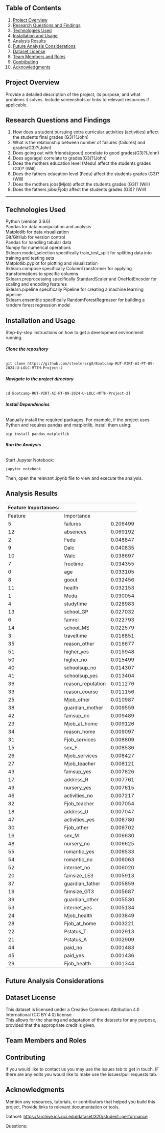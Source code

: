## Table of Contents

1. [Project Overview](#Project-Overview)  
2. [Research Questions and Findings](#Research-Questions-and-Findings)
3. [Technologies Used](#Technologies-Used)  
4. [Installation and Usage](#Installation-and-Usage)  
5. [Analysis Results](#Analysis-Results)  
6. [Future Analysis Considerations](#Future-Analysis-Considerations)  
7. [Dataset License](#Dataset-License)  
8. [Team Members and Roles](#Team-Members-and-Roles)
9. [Contributing](#Contributing)
10. [Acknowledgments](#acknowledgments)  


## Project Overview

Provide a detailed description of the project, its purpose, and what problems it solves. Include screenshots or links to relevant resources if applicable.


## Research Questions and Findings

1. How does a student pursuing extra curricular activities (activities) affect the students final grades (G3)?(John)
2. What is the relationship between number of failures (failures) and grades(G3)?(John)
3. Does going out with friends(goout) correlate to good grades(G3)?(John)
4. Does age(age) correlate to grades(G3)?(John)
5. Does the mothers education level (Medu) affect the students grades (G3)? (Will)
6. Does the fathers education level (Fedu) affect the students grades (G3)? (Will)
7. Does the mothers jobs(Mjob) affect the students grades (G3)? (Will)
8. Does the fathers jobs(Fjob) affect the students grades (G3)? (Will)
---
## Technologies Used
Python (version 3.9.6)
<br>
Pandas for data manipulation and analysis
<br>
Matplotlib for data visualization
<br>
Git/GitHub for version control
<br>
Pandas for handling tabular data
<br>
Numpy for numerical operations
<br>
Sklearn.model_selection specifically train_test_split for splitting data into training and testing sets
<br>
Matplotlib.pyplot for plotting and visualization
<br>
Sklearn.compose specifically ColumnTransformer for applying transformations to specific columns
<br>
Sklearn.preprocessing specifically StandardScaler and OneHotEncoder for scaling and encoding features
<br>
Sklearn.pipeline specifically Pipeline for creating a machine learning pipeline
<br>
Sklearn.ensemble specifically RandomForestRegressor for building a random forest regression model

## Installation and Usage
Step-by-step instructions on how to get a development environment running.
<br>
###### **Clone the repository**
```
git clone https://github.com/steelersrg8/Bootcamp-RUT-VIRT-AI-PT-09-2024-U-LOLC-MTTH-Project-2
```

###### **Navigate to the project directory**

```
cd Bootcamp-RUT-VIRT-AI-PT-09-2024-U-LOLC-MTTH-Project-2]
```

###### **Install Dependencies**
Manually install the required packages. For example, if the project uses Python and requires pandas and matplotlib, install them using:

```
pip install pandas matplotlib
```

###### **Run the Analysis**

Start Jupyter Notebook:
```
jupyter notebook
```
Then, open the relevant .ipynb file to view and execute the analysis.
## Analysis Results
| Feature Importances: |                        |          |
|----------------------|------------------------|----------|
| Feature              | Importance             |          |
| 5                    | failures          | 0.206499 |
| 12                   | absences          | 0.069192 |
| 2                    | Fedu              | 0.048847 |
| 9                    | Dalc              | 0.040835 |
| 10                   | Walc              | 0.038697 |
| 7                    | freetime          | 0.034355 |
| 0                    | age               | 0.033105 |
| 8                    | goout             | 0.032456 |
| 11                   | health            | 0.032153 |
| 1                    | Medu              | 0.030054 |
| 4                    | studytime         | 0.028983 |
| 13                   | school_GP         | 0.027032 |
| 6                    | famrel            | 0.022793 |
| 14                   | school_MS         | 0.022579 |
| 3                    | traveltime        | 0.016851 |
| 35                   | reason_other      | 0.016677 |
| 51                   | higher_yes        | 0.015948 |
| 50                   | higher_no         | 0.015499 |
| 40                   | schoolsup_no      | 0.014307 |
| 41                   | schoolsup_yes     | 0.013404 |
| 36                   | reason_reputation | 0.011276 |
| 33                   | reason_course     | 0.011156 |
| 25                   | Mjob_other        | 0.010987 |
| 38                   | guardian_mother   | 0.009559 |
| 42                   | famsup_no         | 0.009489 |
| 23                   | Mjob_at_home      | 0.009126 |
| 34                   | reason_home       | 0.009097 |
| 31                   | Fjob_services     | 0.008809 |
| 15                   | sex_F             | 0.008536 |
| 26                   | Mjob_services     | 0.008427 |
| 27                   | Mjob_teacher      | 0.008121 |
| 43                   | famsup_yes        | 0.007826 |
| 17                   | address_R         | 0.007761 |
| 49                   | nursery_yes       | 0.007615 |
| 46                   | activities_no     | 0.007217 |
| 32                   | Fjob_teacher      | 0.007054 |
| 18                   | address_U         | 0.007047 |
| 47                   | activities_yes    | 0.006780 |
| 30                   | Fjob_other        | 0.006702 |
| 16                   | sex_M             | 0.006630 |
| 48                   | nursery_no        | 0.006625 |
| 55                   | romantic_yes      | 0.006533 |
| 54                   | romantic_no       | 0.006063 |
| 52                   | internet_no       | 0.006020 |
| 20                   | famsize_LE3       | 0.005913 |
| 37                   | guardian_father   | 0.005859 |
| 19                   | famsize_GT3       | 0.005687 |
| 39                   | guardian_other    | 0.005530 |
| 53                   | internet_yes      | 0.005134 |
| 24                   | Mjob_health       | 0.003849 |
| 28                   | Fjob_at_home      | 0.003221 |
| 22                   | Pstatus_T         | 0.002913 |
| 21                   | Pstatus_A         | 0.002909 |
| 44                   | paid_no           | 0.001483 |
| 45                   | paid_yes          | 0.001436 |
| 29                   | Fjob_health       | 0.001344 |
## Future Analysis Considerations


## Dataset License  
This dataset is licensed under a Creative Commons Attribution 4.0 International (CC BY 4.0) license.
<br>
This allows for the sharing and adaptation of the datasets for any purpose, provided that the appropriate credit is given.



## Team Members and Roles



## Contributing
If you would like to contact us you may use the Issues tab to get in touch.
IF there are any edits you would like to make use the issues/pull requests tab.

## Acknowledgments

Mention any resources, tutorials, or contributors that helped you build this project.
Provide links to relevant documentation or tools.

Dataset: https://archive.ics.uci.edu/dataset/320/student+performance

Questions:


                           

